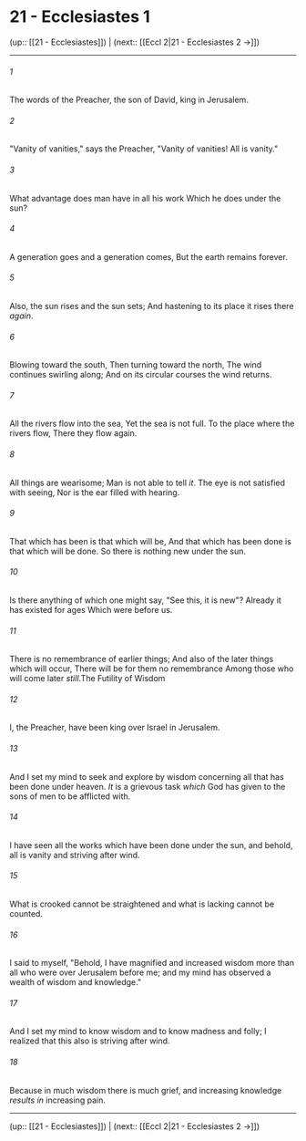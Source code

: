 # 21 - Ecclesiastes 1

(up:: [[21 - Ecclesiastes]]) | (next:: [[Eccl 2|21 - Ecclesiastes 2 →]])

***


###### 1 
The words of the Preacher, the son of David, king in Jerusalem. 

###### 2 
"Vanity of vanities," says the Preacher, "Vanity of vanities! All is vanity." 

###### 3 
What advantage does man have in all his work Which he does under the sun? 

###### 4 
A generation goes and a generation comes, But the earth remains forever. 

###### 5 
Also, the sun rises and the sun sets; And hastening to its place it rises there _again_. 

###### 6 
Blowing toward the south, Then turning toward the north, The wind continues swirling along; And on its circular courses the wind returns. 

###### 7 
All the rivers flow into the sea, Yet the sea is not full. To the place where the rivers flow, There they flow again. 

###### 8 
All things are wearisome; Man is not able to tell _it_. The eye is not satisfied with seeing, Nor is the ear filled with hearing. 

###### 9 
That which has been is that which will be, And that which has been done is that which will be done. So there is nothing new under the sun. 

###### 10 
Is there anything of which one might say, "See this, it is new"? Already it has existed for ages Which were before us. 

###### 11 
There is no remembrance of earlier things; And also of the later things which will occur, There will be for them no remembrance Among those who will come later _still_.The Futility of Wisdom 

###### 12 
I, the Preacher, have been king over Israel in Jerusalem. 

###### 13 
And I set my mind to seek and explore by wisdom concerning all that has been done under heaven. _It_ is a grievous task _which_ God has given to the sons of men to be afflicted with. 

###### 14 
I have seen all the works which have been done under the sun, and behold, all is vanity and striving after wind. 

###### 15 
What is crooked cannot be straightened and what is lacking cannot be counted. 

###### 16 
I said to myself, "Behold, I have magnified and increased wisdom more than all who were over Jerusalem before me; and my mind has observed a wealth of wisdom and knowledge." 

###### 17 
And I set my mind to know wisdom and to know madness and folly; I realized that this also is striving after wind. 

###### 18 
Because in much wisdom there is much grief, and increasing knowledge _results in_ increasing pain.

***

(up:: [[21 - Ecclesiastes]]) | (next:: [[Eccl 2|21 - Ecclesiastes 2 →]])
